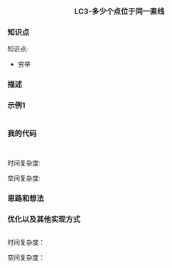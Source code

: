 ### <p align="center">LC3-多少个点位于同一直线</p>
### 知识点
知识点: 
- 穷举
### 描述
>

### 示例1

```

```

### 我的代码
```Java



```
时间复杂度:

空间复杂度:

### 思路和想法

### 优化以及其他实现方式

```

```
   
   时间复杂度：
   
   空间复杂度：
   